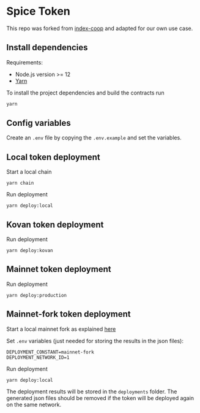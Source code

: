 # Spice Token
This repo was forked from [index-coop](https://github.com/SetProtocol/index-coop/) and adapted for our own use case.

## Install dependencies
Requirements:
- Node.js version >= 12
- [Yarn](https://yarnpkg.com/) 

To install the project dependencies and build the contracts run
```bash
yarn
```

## Config variables
Create an `.env` file by copying the `.env.example` and set the variables.

## Local token deployment
Start a local chain 
```
yarn chain
``` 

Run deployment
```
yarn deploy:local
``` 


## Kovan token deployment
Run deployment
```
yarn deploy:kovan
``` 

## Mainnet token deployment
Run deployment
```
yarn deploy:production
``` 

## Mainnet-fork token deployment
Start a local mainnet fork as explained [here](https://github.com/spicedao/scifi-contracts#forking-the-mainnet)

Set `.env` variables (just needed for storing the results in the json files):
```
DEPLOYMENT_CONSTANT=mainnet-fork
DEPLOYMENT_NETWORK_ID=1
```

Run deployment
```
yarn deploy:local
``` 

The deployment results will be stored in the `deployments` folder.
The generated json files should be removed if the token will be deployed again on the same network. 
